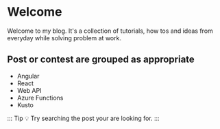

# Welcome

Welcome to my blog. It's a collection of tutorials, how tos and ideas from everyday while solving problem at  work.

## Post or contest are grouped as appropriate
* Angular
* React
* Web API
* Azure Functions
* Kusto

::: Tip
:bulb: Try searching the post your are looking for.
:::


